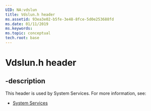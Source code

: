 ```yaml
---
UID: NA:vdslun
title: Vdslun.h header
ms.assetid: 93ea3e02-b5fe-3e48-8fce-5d0e253688fd
ms.date: 01/11/2019
ms.keywords: 
ms.topic: conceptual
tech.root: base
---
```


# Vdslun.h header


## -description


This header is used by System Services. For more information, see:

- [System Services](../_base/index.md)


